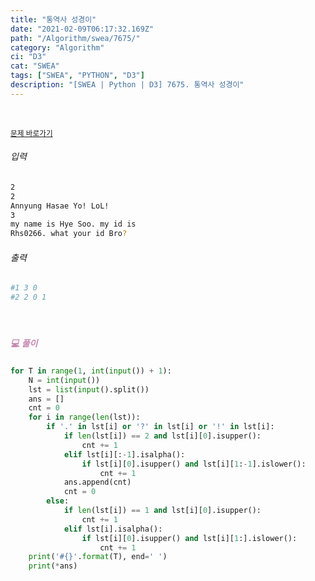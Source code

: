 ```yaml
---
title: "통역사 성경이"
date: "2021-02-09T06:17:32.169Z"
path: "/Algorithm/swea/7675/"
category: "Algorithm"
ci: "D3"
cat: "SWEA"
tags: ["SWEA", "PYTHON", "D3"]
description: "[SWEA | Python | D3] 7675. 통역사 성경이"
---
```


<br />

<a href="https://swexpertacademy.com/main/code/problem/problemDetail.do?problemLevel=3&contestProbId=AWqPvqoqSLQDFAT_&categoryId=AWqPvqoqSLQDFAT_&categoryType=CODE&problemTitle=&orderBy=FIRST_REG_DATETIME&selectCodeLang=PYTHON&select-1=3&pageSize=10&pageIndex=2"><small>문제 바로가기</small></a>

###### 입력

```sh
2
2
Annyung Hasae Yo! LoL!
3
my name is Hye Soo. my id is
Rhs0266. what your id Bro?
```

###### 출력

```sh
#1 3 0
#2 2 0 1
```

<br />

##### <h5 style="color:#C587AE;">💻 풀이</h5>

```python
for T in range(1, int(input()) + 1):
    N = int(input())
    lst = list(input().split())
    ans = []
    cnt = 0
    for i in range(len(lst)):
        if '.' in lst[i] or '?' in lst[i] or '!' in lst[i]:
            if len(lst[i]) == 2 and lst[i][0].isupper():
                cnt += 1
            elif lst[i][:-1].isalpha():
                if lst[i][0].isupper() and lst[i][1:-1].islower():
                    cnt += 1
            ans.append(cnt)
            cnt = 0
        else:
            if len(lst[i]) == 1 and lst[i][0].isupper():
                cnt += 1
            elif lst[i].isalpha():
                if lst[i][0].isupper() and lst[i][1:].islower():
                    cnt += 1
    print('#{}'.format(T), end=' ')
    print(*ans)
```

